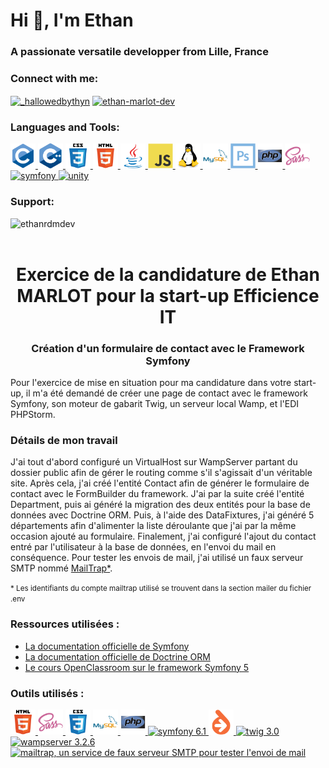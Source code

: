 <h1 align="left">Hi 👋, I'm Ethan</h1>
<h3 align="left">A passionate versatile developper from Lille, France</h3>

<h3 align="left">Connect with me:</h3>
<p align="left">
<a href="https://twitter.com/_hallowedbythyn" target="blank"><img align="center" src="https://raw.githubusercontent.com/rahuldkjain/github-profile-readme-generator/master/src/images/icons/Social/twitter.svg" alt="_hallowedbythyn" height="30" width="40" /></a>
<a href="https://linkedin.com/in/ethan-marlot-dev" target="blank"><img align="center" src="https://raw.githubusercontent.com/rahuldkjain/github-profile-readme-generator/master/src/images/icons/Social/linked-in-alt.svg" alt="ethan-marlot-dev" height="30" width="40" /></a>
</p>

<h3 align="left">Languages and Tools:</h3>
<p align="left"> <a href="https://www.cprogramming.com/" target="_blank" rel="noreferrer"> <img src="https://raw.githubusercontent.com/devicons/devicon/master/icons/c/c-original.svg" alt="c" width="40" height="40"/> </a> <a href="https://www.w3schools.com/cpp/" target="_blank" rel="noreferrer"> <img src="https://raw.githubusercontent.com/devicons/devicon/master/icons/cplusplus/cplusplus-original.svg" alt="cplusplus" width="40" height="40"/> </a> <a href="https://www.w3schools.com/css/" target="_blank" rel="noreferrer"> <img src="https://raw.githubusercontent.com/devicons/devicon/master/icons/css3/css3-original-wordmark.svg" alt="css3" width="40" height="40"/> </a> <a href="https://www.w3.org/html/" target="_blank" rel="noreferrer"> <img src="https://raw.githubusercontent.com/devicons/devicon/master/icons/html5/html5-original-wordmark.svg" alt="html5" width="40" height="40"/> </a> <a href="https://www.java.com" target="_blank" rel="noreferrer"> <img src="https://raw.githubusercontent.com/devicons/devicon/master/icons/java/java-original.svg" alt="java" width="40" height="40"/> </a> <a href="https://developer.mozilla.org/en-US/docs/Web/JavaScript" target="_blank" rel="noreferrer"> <img src="https://raw.githubusercontent.com/devicons/devicon/master/icons/javascript/javascript-original.svg" alt="javascript" width="40" height="40"/> </a> <a href="https://www.linux.org/" target="_blank" rel="noreferrer"> <img src="https://raw.githubusercontent.com/devicons/devicon/master/icons/linux/linux-original.svg" alt="linux" width="40" height="40"/> </a> <a href="https://www.mysql.com/" target="_blank" rel="noreferrer"> <img src="https://raw.githubusercontent.com/devicons/devicon/master/icons/mysql/mysql-original-wordmark.svg" alt="mysql" width="40" height="40"/> </a> <a href="https://www.photoshop.com/en" target="_blank" rel="noreferrer"> <img src="https://raw.githubusercontent.com/devicons/devicon/master/icons/photoshop/photoshop-line.svg" alt="photoshop" width="40" height="40"/> </a> <a href="https://www.php.net" target="_blank" rel="noreferrer"> <img src="https://raw.githubusercontent.com/devicons/devicon/master/icons/php/php-original.svg" alt="php" width="40" height="40"/> </a> <a href="https://sass-lang.com" target="_blank" rel="noreferrer"> <img src="https://raw.githubusercontent.com/devicons/devicon/master/icons/sass/sass-original.svg" alt="sass" width="40" height="40"/> </a> <a href="https://symfony.com" target="_blank" rel="noreferrer"> <img src="https://symfony.com/logos/symfony_black_03.svg" alt="symfony" width="40" height="40"/> </a> <a href="https://unity.com/" target="_blank" rel="noreferrer"> <img src="https://www.vectorlogo.zone/logos/unity3d/unity3d-icon.svg" alt="unity" width="40" height="40"/> </a> </p>

<h3 align="left">Support:</h3>
<p><a href="https://ko-fi.com/ethanrdmdev"> <img align="left" src="https://cdn.ko-fi.com/cdn/kofi3.png?v=3" height="50" width="210" alt="ethanrdmdev" /></a></p><br><br>


<h1 align="center">Exercice de la candidature de Ethan MARLOT pour la start-up Efficience IT</h1>
<h3 align="center">Création d'un formulaire de contact avec le Framework Symfony</h3>

<p align="left">
    Pour l'exercice de mise en situation pour ma candidature dans votre start-up, il m'a été demandé de créer une page de contact avec le framework Symfony, son moteur de gabarit Twig, un serveur local Wamp, et l'EDI PHPStorm.
</p>

<h3 align="left">Détails de mon travail</h3>
<p align="left">
    J'ai tout d'abord configuré un VirtualHost sur WampServer partant du dossier public afin de gérer le routing comme s'il s'agissait d'un véritable site. Après cela, j'ai créé l'entité Contact afin de générer le formulaire de contact avec le FormBuilder du framework. J'ai par la suite créé l'entité Department, puis ai généré la migration des deux entités pour la base de données avec Doctrine ORM. Puis, à l'aide des DataFixtures, j'ai généré 5 départements afin d'alimenter la liste déroulante que j'ai par la même occasion ajouté au formulaire. Finalement, j'ai configuré l'ajout du contact entré par l'utilisateur à la base de données, en l'envoi du mail en conséquence. Pour tester les envois de mail, j'ai utilisé un faux serveur SMTP nommé <a href="https://mailtrap.io" target="_blank" rel="noreferrer">MailTrap</a><a href="#morenfo">*</a>.
</p>
<small id="morenfo">* Les identifiants du compte mailtrap utilisé se trouvent dans la section mailer du fichier .env</small>

<h3 align="left">Ressources utilisées :</h3>
<ul>
    <li>
        <a href="https://symfony.com/doc/current/index.html" target="_blank" rel="noreferrer">La documentation officielle de Symfony</a>
    </li>
    <li>
        <a href="https://www.doctrine-project.org/projects/doctrine-orm/en/2.13/index.html" target="_blank" rel="noreferrer">La documentation officielle de Doctrine ORM</a>
    </li>
    <li>
        <a href="https://openclassrooms.com/fr/courses/5489656-construisez-un-site-web-a-l-aide-du-framework-symfony-5/" target="_blank" rel="noreferrer">Le cours OpenClassroom sur le framework Symfony 5</a>
    </li>
</ul>

<h3 align="left">Outils utilisés :</h3>
<p align="left"> 
    <a href="https://www.w3.org/html/" target="_blank" rel="noreferrer"> 
        <img src="https://raw.githubusercontent.com/devicons/devicon/master/icons/html5/html5-original-wordmark.svg" alt="html5" width="40" height="40"/>
    </a>
    <a href="https://sass-lang.com" target="_blank" rel="noreferrer">
        <img src="https://raw.githubusercontent.com/devicons/devicon/master/icons/sass/sass-original.svg" alt="sass" width="40" height="40"/>
    </a> 
    <a href="https://www.w3schools.com/css/" target="_blank" rel="noreferrer">
        <img src="https://raw.githubusercontent.com/devicons/devicon/master/icons/css3/css3-original-wordmark.svg" alt="css3" width="40" height="40"/>
    </a>
    <a href="https://www.mysql.com/" target="_blank" rel="noreferrer">
        <img src="https://raw.githubusercontent.com/devicons/devicon/master/icons/mysql/mysql-original-wordmark.svg" alt="mysql 5.7.36" width="40" height="40"/>
    </a>
    <a href="https://www.php.net" target="_blank" rel="noreferrer">
        <img src="https://raw.githubusercontent.com/devicons/devicon/master/icons/php/php-original.svg" alt="php 8.1.0" width="40" height="40"/>
    </a>
    <a href="https://symfony.com" target="_blank" rel="noreferrer">
        <img src="https://symfony.com/logos/symfony_black_03.svg" alt="symfony 6.1" width="40" height="40"/>
    </a>
    <a href="https://www.doctrine-project.org" target="_blank" rel="noreferrer">
        <img src="https://github.com/devicons/devicon/blob/master/icons/doctrine/doctrine-original.svg" alt="doctrine 2.13" width="40" height="40"/>
    </a>
    <a href="https://twig.symfony.com" target="_blank" rel="noreferrer">
        <img src="http://svgur.com/i/1j0.svg" alt="twig 3.0" width="40" height="40"/>
    </a>
    <a href="https://www.wampserver.com" target="_blank" rel="noreferrer">
        <img src="https://upload.wikimedia.org/wikipedia/commons/f/f8/WampServer-logo.png" alt="wampserver 3.2.6" width="40" height="40"/>
    </a>
    <a href="https://mailtrap.io" target="_blank" rel="noreferrer">
        <img src="https://scontent-cdg2-1.xx.fbcdn.net/v/t39.30808-6/292380569_713964839583846_1895425419794255828_n.png?_nc_cat=107&ccb=1-7&_nc_sid=09cbfe&_nc_ohc=40OFZxvS4pAAX_nHjzm&_nc_oc=AQm-IdEM_0YrL5K3SLs8INMPJCD0A5rmlM4yTR-yIDI222JVYeTx_KsOYhvebBvQTwI&_nc_ht=scontent-cdg2-1.xx&oh=00_AT8IwbstSjV3X0-6PbmZ8jbFH4jQrcfjGty2jt7XbS77OQ&oe=632F49A0" alt="mailtrap, un service de faux serveur SMTP pour tester l'envoi de mail" width="40" height="40"/>
    </a>
</p>
